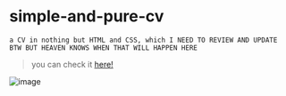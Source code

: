 # simple-and-pure-cv
`a CV in nothing but HTML and CSS, which I NEED TO REVIEW AND UPDATE BTW BUT HEAVEN KNOWS WHEN THAT WILL HAPPEN HERE`

> you can check it [here!](https://kairos-h.github.io/simple-cv/)

![image](https://gifdb.com/images/thumbnail/sailor-moon-raining-gfy89fj8wi5ib2l7.gif)
